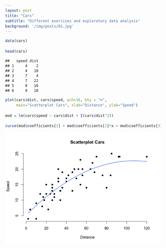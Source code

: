 ```yaml
---
layout: post
title: "Cars"
subtitle: "Different exercises and exploratory data analysis"
background: '/img/posts/01.jpg'
---
```


``` r
data(cars)

head(cars)
```

    ##   speed dist
    ## 1     4    2
    ## 2     4   10
    ## 3     7    4
    ## 4     7   22
    ## 5     8   16
    ## 6     9   10

``` r
plot(cars$dist, cars$speed, pch=16, bty = "n",
     main="Scatterplot Cars", xlab="Distance", ylab="Speed")

mod = lm(cars$speed ~ cars$dist + I(cars$dist^2))

curve(mod$coefficients[1] + mod$coefficients[2]*x + mod$coefficients[3]*x^2, add=TRUE, lwd=2, col="cornflowerblue")
```

![](img/posts/Cars-test_files/figure-gfm/unnamed-chunk-1-1.png)<!-- -->
